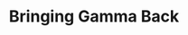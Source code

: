 ---
categories: ['podcasts', 'facebook', 'science', 'all_articles']
provider_display: "www.radiolab.org"
provider_name: "Radiolab"
favicon_url: "http://media.wnyc.org/static/img/favicon_radiolab.ico"
title: "Bringing Gamma Back"
published: "2016-12-08T05:00:00"
source: http://www.radiolab.org/story/bringing-gamma-back/
raw_source: https://www.podtrac.com/pts/redirect.mp3/audio.wnyc.org/radiolab_podcast/radiolab_podcast16bringinggammaback.mp3
thumbnail: http://static.pocketcasts.com/discover/images/400/f5b97290-0422-012e-f9a0-00163e1b201c.jpg
---